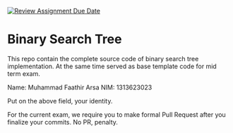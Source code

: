 [![Review Assignment Due Date](https://classroom.github.com/assets/deadline-readme-button-22041afd0340ce965d47ae6ef1cefeee28c7c493a6346c4f15d667ab976d596c.svg)](https://classroom.github.com/a/LXIEJ7jv)
# Binary Search Tree

This repo contain the complete source code of binary search tree implementation. At the same time served as base template code for mid term exam. 

Name: Muhammad Faathir Arsa
NIM: 1313623023

Put on the above field, your identity. 

For the current exam, we require you to make formal Pull Request after you finalize your commits. No PR, penalty.